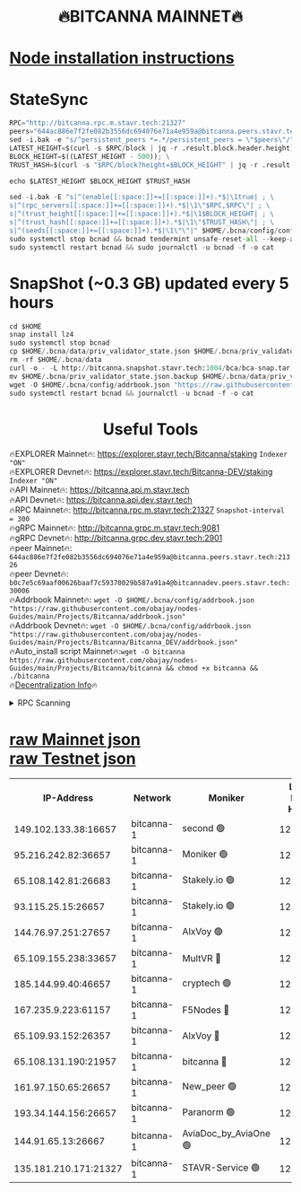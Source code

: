 <h1 align="center"> 🔥BITCANNA MAINNET🔥</h1>


[Node installation instructions](https://github.com/obajay/nodes-Guides/tree/main/Projects/Bitcanna)
=

# StateSync
```python
RPC="http://bitcanna.rpc.m.stavr.tech:21327"
peers="644ac886e7f2fe082b3556dc694076e71a4e959a@bitcanna.peers.stavr.tech:21326"
sed -i.bak -e "s/^persistent_peers *=.*/persistent_peers = \"$peers\"/" $HOME/.bcna/config/config.toml
LATEST_HEIGHT=$(curl -s $RPC/block | jq -r .result.block.header.height); \
BLOCK_HEIGHT=$((LATEST_HEIGHT - 500)); \
TRUST_HASH=$(curl -s "$RPC/block?height=$BLOCK_HEIGHT" | jq -r .result.block_id.hash)

echo $LATEST_HEIGHT $BLOCK_HEIGHT $TRUST_HASH

sed -i.bak -E "s|^(enable[[:space:]]+=[[:space:]]+).*$|\1true| ; \
s|^(rpc_servers[[:space:]]+=[[:space:]]+).*$|\1\"$RPC,$RPC\"| ; \
s|^(trust_height[[:space:]]+=[[:space:]]+).*$|\1$BLOCK_HEIGHT| ; \
s|^(trust_hash[[:space:]]+=[[:space:]]+).*$|\1\"$TRUST_HASH\"| ; \
s|^(seeds[[:space:]]+=[[:space:]]+).*$|\1\"\"|" $HOME/.bcna/config/config.toml
sudo systemctl stop bcnad && bcnad tendermint unsafe-reset-all --keep-addr-book
sudo systemctl restart bcnad && sudo journalctl -u bcnad -f -o cat
```
# SnapShot (~0.3 GB) updated every 5 hours
```python
cd $HOME
snap install lz4
sudo systemctl stop bcnad
cp $HOME/.bcna/data/priv_validator_state.json $HOME/.bcna/priv_validator_state.json.backup
rm -rf $HOME/.bcna/data
curl -o - -L http://bitcanna.snapshot.stavr.tech:1004/bca/bca-snap.tar.lz4 | lz4 -c -d - | tar -x -C $HOME/.bcna --strip-components 2
mv $HOME/.bcna/priv_validator_state.json.backup $HOME/.bcna/data/priv_validator_state.json
wget -O $HOME/.bcna/config/addrbook.json "https://raw.githubusercontent.com/obajay/nodes-Guides/main/Projects/Bitcanna/addrbook.json"
sudo systemctl restart bcnad && journalctl -u bcnad -f -o cat
```

 <h1 align="center"> Useful Tools</h1>

🔥EXPLORER Mainnet🔥:    https://explorer.stavr.tech/Bitcanna/staking          `Indexer "ON"` \
🔥EXPLORER Devnet🔥:     https://explorer.stavr.tech/Bitcanna-DEV/staking     `Indexer "ON"` \
🔥API Mainnet🔥:         https://bitcanna.api.m.stavr.tech \
🔥API Devnet🔥:          https://bitcanna.api.dev.stavr.tech \
🔥RPC Mainnet🔥:         http://bitcanna.rpc.m.stavr.tech:21327         `Snapshot-interval = 300` \
🔥gRPC Mainnet🔥:        http://bitcanna.grpc.m.stavr.tech:9081 \
🔥gRPC Devnet🔥:         http://bitcanna.grpc.dev.stavr.tech:2901 \
🔥peer Mainnet🔥:        `644ac886e7f2fe082b3556dc694076e71a4e959a@bitcanna.peers.stavr.tech:21326` \
🔥peer Devnet🔥:         `b0c7e5c69aaf00626baaf7c59370029b587a91a4@bitcannadev.peers.stavr.tech:30006` \
🔥Addrbook Mainnet🔥:    ```wget -O $HOME/.bcna/config/addrbook.json "https://raw.githubusercontent.com/obajay/nodes-Guides/main/Projects/Bitcanna/addrbook.json"``` \
🔥Addrbook Devnet🔥:    ```wget -O $HOME/.bcna/config/addrbook.json "https://raw.githubusercontent.com/obajay/nodes-Guides/main/Projects/Bitcanna/Bitcanna_DEV/addrbook.json"``` \
🔥Auto_install script Mainnet🔥:```wget -O bitcanna https://raw.githubusercontent.com/obajay/nodes-Guides/main/Projects/Bitcanna/bitcanna && chmod +x bitcanna && ./bitcanna``` \
🔥[Decentralization Info](https://github.com/obajay/StateSync-snapshots/tree/main/Projects/Bitcanna/Decentralization)🔥


<details>
<summary>RPC Scanning</summary>

<h2 align="center"> We scan nodes in real time every 4 hours. And we provide the final result of RPC endpoints.
We cannot influence the operation of these nodes in any way. </h2>


```python
If Voting Power is higher than 0 --> then the Node is a validator of the network and may be subject to attack and be a potential threat to the chain.
```
```python
We marked such validators with a red symbol
```

</details>

[raw Mainnet json](https://rpc-check.bcam.stavr.tech/bcam/rpc-bcam-result.json) \
[raw Testnet json](https://github.com/obajay/StateSync-snapshots/tree/main/Projects/Bitcanna/Rpc-Check-Testnet)
=



<table><tr><th>IP-Address</th><th>Network</th><th>Moniker</th><th>Latest Block Height</th><th>Earliest Block Height</th><th>Catching Up</th><th>Tx Index</th><th>Voting Power</th><th>Scan Time</th></tr><tr><td>149.102.133.38:16657</td><td>bitcanna-1</td><td>second 🟢</td><td>12339110</td><td>1</td><td>False</td><td>on</td><td>0</td><td>2024-01-29T03:28:25.598948984UTC</td></tr><tr><td>95.216.242.82:36657</td><td>bitcanna-1</td><td>Moniker 🟢</td><td>12339099</td><td>5776907</td><td>False</td><td>on</td><td>0</td><td>2024-01-29T03:27:23.813139458UTC</td></tr><tr><td>65.108.142.81:26683</td><td>bitcanna-1</td><td>Stakely.io 🟢</td><td>12339103</td><td>6152001</td><td>False</td><td>on</td><td>0</td><td>2024-01-29T03:27:49.729105014UTC</td></tr><tr><td>93.115.25.15:26657</td><td>bitcanna-1</td><td>Stakely.io 🟢</td><td>12339102</td><td>6520001</td><td>False</td><td>on</td><td>0</td><td>2024-01-29T03:27:43.243233255UTC</td></tr><tr><td>144.76.97.251:27657</td><td>bitcanna-1</td><td>AlxVoy 🟢</td><td>12339108</td><td>8805201</td><td>False</td><td>on</td><td>0</td><td>2024-01-29T03:28:14.922772141UTC</td></tr><tr><td>65.109.155.238:33657</td><td>bitcanna-1</td><td>MultVR 🔴</td><td>12339105</td><td>9933415</td><td>False</td><td>on</td><td>352009</td><td>2024-01-29T03:27:56.689067701UTC</td></tr><tr><td>185.144.99.40:46657</td><td>bitcanna-1</td><td>cryptech 🟢</td><td>12339098</td><td>11528001</td><td>False</td><td>on</td><td>0</td><td>2024-01-29T03:27:19.298529868UTC</td></tr><tr><td>167.235.9.223:61157</td><td>bitcanna-1</td><td>F5Nodes 🔴</td><td>12339105</td><td>12084001</td><td>False</td><td>on</td><td>570</td><td>2024-01-29T03:27:59.006937530UTC</td></tr><tr><td>65.109.93.152:26357</td><td>bitcanna-1</td><td>AlxVoy 🔴</td><td>12339110</td><td>12109301</td><td>False</td><td>on</td><td>1391754</td><td>2024-01-29T03:28:26.227160060UTC</td></tr><tr><td>65.108.131.190:21957</td><td>bitcanna-1</td><td>bitcanna 🔴</td><td>12339106</td><td>12239106</td><td>False</td><td>on</td><td>409322</td><td>2024-01-29T03:28:03.428667153UTC</td></tr><tr><td>161.97.150.65:26657</td><td>bitcanna-1</td><td>New_peer 🟢</td><td>12339103</td><td>12254001</td><td>False</td><td>on</td><td>0</td><td>2024-01-29T03:27:50.053263689UTC</td></tr><tr><td>193.34.144.156:26657</td><td>bitcanna-1</td><td>Paranorm 🟢</td><td>12339106</td><td>12271301</td><td>False</td><td>on</td><td>0</td><td>2024-01-29T03:28:03.679559101UTC</td></tr><tr><td>144.91.65.13:26667</td><td>bitcanna-1</td><td>AviaDoc_by_AviaOne 🟢</td><td>12339107</td><td>12336301</td><td>False</td><td>on</td><td>0</td><td>2024-01-29T03:28:12.234951010UTC</td></tr><tr><td>135.181.210.171:21327</td><td>bitcanna-1</td><td>STAVR-Service 🟢</td><td>12339108</td><td>12336301</td><td>False</td><td>on</td><td>0</td><td>2024-01-29T03:28:14.674342763UTC</td></tr></table>
